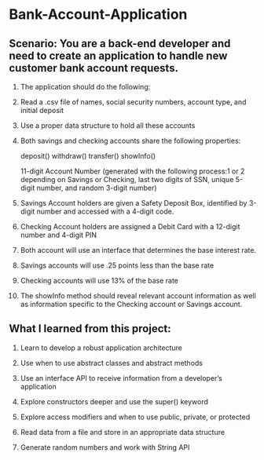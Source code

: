 # Bank-Account-Application

## Scenario: You are a back-end developer and need to create an application to handle new customer bank account requests.

1. The application should do the following:

2. Read a .csv file of names, social security numbers, account type, and initial deposit

3. Use a proper data structure to hold all these accounts

4. Both savings and checking accounts share the following properties:

     deposit()
     withdraw()
     transfer()
     showInfo()

     11-digit Account Number (generated with the following process:1 or 2 depending on Savings or Checking, last two digits of SSN, unique 5-digit number, and random 3-digit number)<br>


6. Savings Account holders are given a Safety Deposit Box, identified by 3-digit number and accessed with a 4-digit code.

7. Checking Account holders are assigned a Debit Card with a 12-digit number and 4-digit PIN 

8. Both account will use an interface that determines the base interest rate.

9. Savings accounts will use .25 points less than the base rate

10. Checking accounts will use 13% of the base rate

11. The showInfo method should reveal relevant account information as well as information specific to the Checking account or Savings account.

## What I learned from this project:
1. Learn to develop a robust application architecture

2. Use when to use abstract classes and abstract methods

3. Use an interface API to receive information from a developer’s application

4. Explore constructors deeper and use the super() keyword

5. Explore access modifiers and when to use public, private, or protected

6. Read data from a file and store in an appropriate data structure

7. Generate random numbers and work with String API
